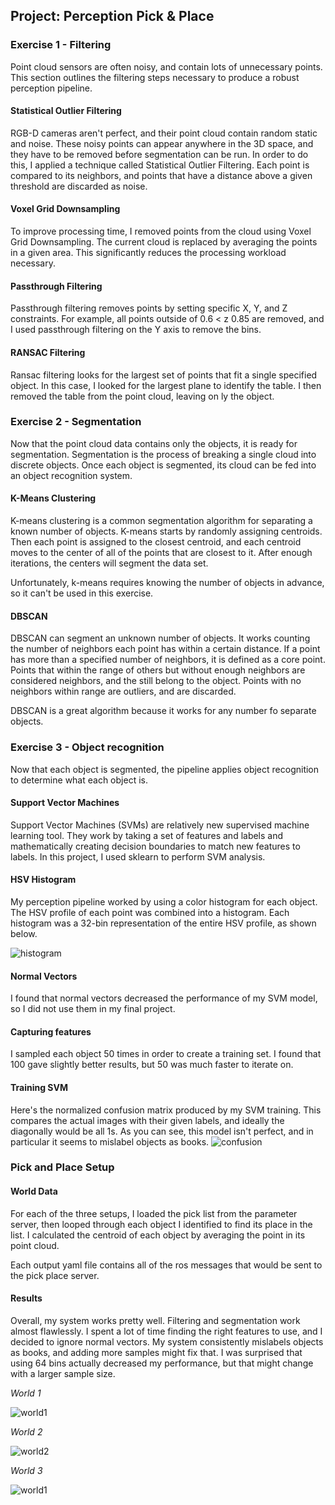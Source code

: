 ## Project: Perception Pick & Place

### Exercise 1 - Filtering
Point cloud sensors are often noisy, and contain lots of unnecessary points. This section outlines the filtering steps 
necessary to produce a robust perception pipeline.

#### Statistical Outlier Filtering
RGB-D cameras aren't perfect, and their point cloud contain random static and noise. These noisy points can appear anywhere
in the 3D space, and they have to be removed before segmentation can be run. In order to do this, I applied a technique
called Statistical Outlier Filtering. Each point is compared to its neighbors, and points that have a distance above a 
given threshold are discarded as noise. 

#### Voxel Grid Downsampling
To improve processing time, I removed points from the cloud using Voxel Grid Downsampling. The current cloud is replaced 
by averaging the points in a given area. This significantly reduces the processing workload necessary.

#### Passthrough Filtering
Passthrough filtering removes points by setting specific X, Y, and Z constraints. For example, all points outside of 
0.6 < z 0.85 are removed, and I used passthrough filtering on the Y axis to remove the bins.

#### RANSAC Filtering
Ransac filtering looks for the largest set of points that fit a single specified object. In this case, I looked for the 
largest plane to identify the table. I then removed the table from the point cloud, leaving on ly the object.

### Exercise 2 - Segmentation
Now that the point cloud data contains only the objects, it is ready for segmentation. Segmentation is the process of 
breaking a single cloud into discrete objects. Once each object is segmented, its cloud can be fed into an object 
recognition system.

#### K-Means Clustering
K-means clustering is a common segmentation algorithm for separating a known number of objects. K-means starts by 
randomly assigning centroids. Then each point is assigned to the closest centroid, and each centroid moves to the center
of all of the points that are closest to it. After enough iterations, the centers will segment the data set.

Unfortunately, k-means requires knowing the number of objects in advance, so it can't be used in this exercise.

#### DBSCAN
DBSCAN can segment an unknown number of objects. It works counting the number of neighbors each point has within a 
certain distance. If a point has more than a specified number of neighbors, it is defined as a core point. Points that 
within the range of others but without enough neighbors are considered neighbors, and the still belong to the object. 
Points with no neighbors within range are outliers, and are discarded.

DBSCAN is a great algorithm because it works for any number fo separate objects.

### Exercise 3 - Object recognition
Now that each object is segmented, the pipeline applies object recognition to determine what each object is.

#### Support Vector Machines
Support Vector Machines (SVMs) are relatively new supervised machine learning tool. They work by taking a set of features
and labels and mathematically creating decision boundaries to match new features to labels. In this project, 
I used sklearn to perform SVM analysis.

#### HSV Histogram
My perception pipeline worked by using a color histogram for each object. The HSV profile of each point was combined into
a histogram. Each histogram was a 32-bin representation of the entire HSV profile, as shown below.

![histogram](images/histogram.png)

#### Normal Vectors
I found that normal vectors decreased the performance of my SVM model, so I did not use them in my final project.

#### Capturing features
I sampled each object 50 times in order to create a training set. I found that 100 gave slightly better results, but 50 was much
faster to iterate on.

#### Training SVM
Here's the normalized confusion matrix produced by my SVM training. This compares the actual images with their given labels,
and ideally the diagonally would be all 1s. As you can see, this model isn't perfect, and in particular it seems to mislabel
objects as books.
![confusion](images/confusion_matrix.png)

### Pick and Place Setup

#### World Data
For each of the three setups, I loaded the pick list from the parameter server, then looped through each object I identified
 to find its place in the list. I calculated the centroid of each object by averaging the point in its point cloud.
 
 Each output yaml file contains all of the ros messages that would be sent to the pick place server.

#### Results
Overall, my system works pretty well. Filtering and segmentation work almost flawlessly. I spent a lot of time finding 
the right features to use, and I decided to ignore normal vectors. My system consistently mislabels objects as books, 
and adding more samples might fix that. I was surprised that using 64 bins actually decreased my performance, but that 
might change with a larger sample size.

*World 1*

![world1](images/world_1.png)

*World 2*

![world2](images/world_2.png)

*World 3*

![world1](images/world_3.png)
 
 


